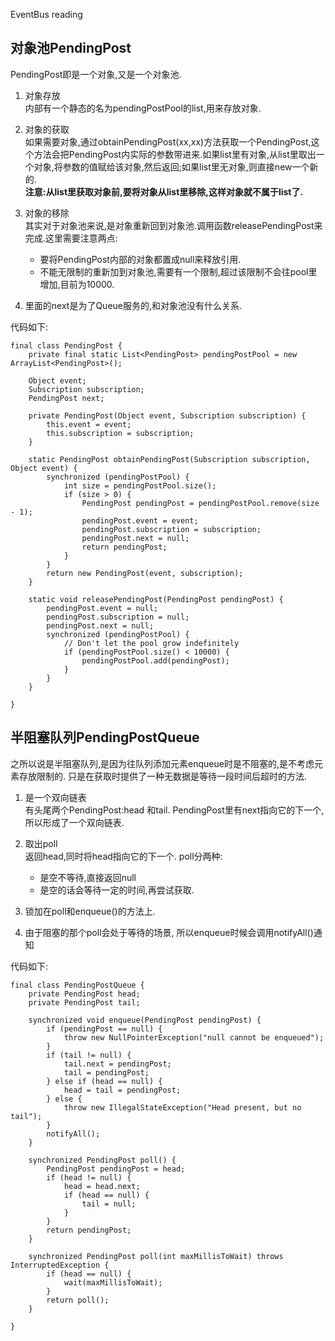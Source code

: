 EventBus reading


## 对象池PendingPost
PendingPost即是一个对象,又是一个对象池.
1. 对象存放  
内部有一个静态的名为pendingPostPool的list,用来存放对象.

1. 对象的获取  
如果需要对象,通过obtainPendingPost(xx,xx)方法获取一个PendingPost,这个方法会把PendingPost内实际的参数带进来.如果list里有对象,从list里取出一个对象,将参数的值赋给该对象,然后返回;如果list里无对象,则直接new一个新的.  
**注意:从list里获取对象前,要将对象从list里移除,这样对象就不属于list了.**

1. 对象的移除  
其实对于对象池来说,是对象重新回到对象池.调用函数releasePendingPost来完成.这里需要注意两点:
    + 要将PendingPost内部的对象都置成null来释放引用.
    + 不能无限制的重新加到对象池,需要有一个限制,超过该限制不会往pool里增加,目前为10000.

1. 里面的next是为了Queue服务的,和对象池没有什么关系.

代码如下:

```
final class PendingPost {
    private final static List<PendingPost> pendingPostPool = new ArrayList<PendingPost>();

    Object event;
    Subscription subscription;
    PendingPost next;

    private PendingPost(Object event, Subscription subscription) {
        this.event = event;
        this.subscription = subscription;
    }

    static PendingPost obtainPendingPost(Subscription subscription, Object event) {
        synchronized (pendingPostPool) {
            int size = pendingPostPool.size();
            if (size > 0) {
                PendingPost pendingPost = pendingPostPool.remove(size - 1);
                pendingPost.event = event;
                pendingPost.subscription = subscription;
                pendingPost.next = null;
                return pendingPost;
            }
        }
        return new PendingPost(event, subscription);
    }

    static void releasePendingPost(PendingPost pendingPost) {
        pendingPost.event = null;
        pendingPost.subscription = null;
        pendingPost.next = null;
        synchronized (pendingPostPool) {
            // Don't let the pool grow indefinitely
            if (pendingPostPool.size() < 10000) {
                pendingPostPool.add(pendingPost);
            }
        }
    }

}
```

## 半阻塞队列PendingPostQueue
之所以说是半阻塞队列,是因为往队列添加元素enqueue时是不阻塞的,是不考虑元素存放限制的. 只是在获取时提供了一种无数据是等待一段时间后超时的方法.

1. 是一个双向链表  
有头尾两个PendingPost:head 和tail. PendingPost里有next指向它的下一个,所以形成了一个双向链表.  
1. 取出poll  
返回head,同时将head指向它的下一个. poll分两种:
    + 是空不等待,直接返回null
    + 是空的话会等待一定的时间,再尝试获取.

1. 锁加在poll和enqueue()的方法上.
1. 由于阻塞的那个poll会处于等待的场景, 所以enqueue时候会调用notifyAll()通知

代码如下:
```
final class PendingPostQueue {
    private PendingPost head;
    private PendingPost tail;

    synchronized void enqueue(PendingPost pendingPost) {
        if (pendingPost == null) {
            throw new NullPointerException("null cannot be enqueued");
        }
        if (tail != null) {
            tail.next = pendingPost;
            tail = pendingPost;
        } else if (head == null) {
            head = tail = pendingPost;
        } else {
            throw new IllegalStateException("Head present, but no tail");
        }
        notifyAll();
    }

    synchronized PendingPost poll() {
        PendingPost pendingPost = head;
        if (head != null) {
            head = head.next;
            if (head == null) {
                tail = null;
            }
        }
        return pendingPost;
    }

    synchronized PendingPost poll(int maxMillisToWait) throws InterruptedException {
        if (head == null) {
            wait(maxMillisToWait);
        }
        return poll();
    }

}

```

